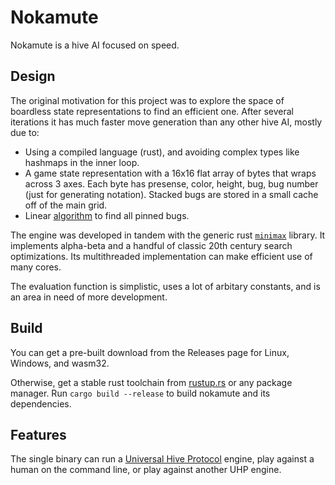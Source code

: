 # Nokamute #

Nokamute is a hive AI focused on speed.

## Design ##

The original motivation for this project was to explore the space of boardless state representations to find an efficient one. After several iterations it has much faster move generation than any other hive AI, mostly due to:

* Using a compiled language (rust), and avoiding complex types like hashmaps in the inner loop.
* A game state representation with a 16x16 flat array of bytes that wraps across 3 axes. Each byte has presense, color, height, bug, bug number (just for generating notation). Stacked bugs are stored in a small cache off of the main grid.
* Linear [algorithm](https://en.wikipedia.org/wiki/Biconnected_component) to find all pinned bugs.

The engine was developed in tandem with the generic rust [`minimax`](https://crates.io/crates/minimax) library. It implements alpha-beta and a handful of classic 20th century search optimizations. Its multithreaded implementation can make efficient use of many cores.

The evaluation function is simplistic, uses a lot of arbitary constants, and is an area in need of more development.

## Build ##

You can get a pre-built download from the Releases page for Linux, Windows, and wasm32.

Otherwise, get a stable rust toolchain from [rustup.rs](https://rustup.rs) or any package
manager.  Run `cargo build --release` to build nokamute and its dependencies.

## Features ##

The single binary can run a [Universal Hive
Protocol](https://github.com/jonthysell/Mzinga/wiki/UniversalHiveProtocol)
engine, play against a human on the command line, or play against another UHP
engine.
